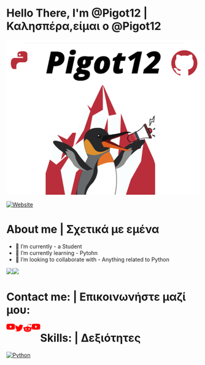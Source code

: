 
# Hello There, I'm @Pigot12 | Καλησπέρα,είμαι ο @Pigot12
![](GithubLogo%20(1).png)

[![Website](https://img.shields.io/badge/Website-ClickHere-red?style=social&logo=appveyor)]()
# About me | Σχετικά με εμένα
- 🔭 I’m currently - a Student
- 🌱 I’m currently learning - Pytohn
- 👯 I’m looking to collaborate with - Anything related to Python 

<a href="https://www.adamalston.com/"><img height="137px" src="https://github-readme-stats.vercel.app/api?username=pigot12&hide_title=true&hide_border=true&show_icons=true&include_all_commits=true&count_private=true&line_height=21&text_color=000&icon_color=000&bg_color=0,ea6161,ffc64d,fffc4d,52fa5a&theme=graywhite" /><!-- wi*quL3fcV --><img height="137px" src="https://github-readme-stats.vercel.app/api/top-langs/?username=pigot12&hide=html&hide_title=true&hide_border=true&layout=compact&langs_count=7&exclude_repo=comp426,Redventures-Movie-Quotes&text_color=000&icon_color=fff&bg_color=0,52fa5a,4dfcff,c64dff&theme=graywhite" /></a>
# Contact me: | Επικοινωνήστε μαζί μου:
<a href="">
  <img align="left" alt="Pigot Youtube" width="22px" src="https://github.com/Pigot12/Pigot12/blob/main/youtube.png" />
</a>

<a href="https://twitter.com/Pigot12_">
  <img align="left" alt="Pigot | Twitter" width="22px" src="https://github.com/Pigot12/Pigot12/blob/main/twitter.png" />
</a>

<a href="https://www.reddit.com/user/Pigot12">
  <img align="left" alt="Pigot | Reddit" width="22px" src="https://github.com/Pigot12/Pigot12/blob/main/reddit.png" />
</a>

<a href="">
  <img align="left" alt="Pigot | Discord" width="22px" src="https://github.com/Pigot12/Pigot12/blob/main/youtube.png" />
</a>

# Skills: | Δεξιότητες

[![Python](https://img.shields.io/badge/-Python-000?&logo=python)](https://github.com/adamalston?tab=repositories&q=&type=&language=python)
